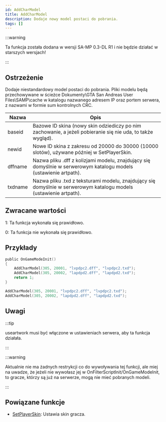```yaml
---
id: AddCharModel
title: AddCharModel
description: Dodaje nowy model postaci do pobrania.
tags: []
---
```


:::warning

Ta funkcja została dodana w wersji SA-MP 0.3-DL R1 i nie będzie działać w starszych wersjach!

:::

## Ostrzeżenie

Dodaje niestandardowy model postaci do pobrania. Pliki modelu będą przechowywane w ścieżce Dokumenty\GTA San Andreas User Files\SAMP\cache w katalogu nazwanego adresem IP oraz portem serwera, z nazwami w formie sum kontrolnych CRC.

| Nazwa   | Opis                                                                                                              |
| ------- | ----------------------------------------------------------------------------------------------------------------- |
| baseid  | Bazowe ID skina (nowy skin odziediczy po nim zachowanie, a jeżeli pobieranie się nie uda, to także wygląd).       |
| newid   | Nowe ID skina z zakresu od 20000 do 30000 (10000 slotów), używane później w SetPlayerSkin.                        |
| dffname | Nazwa pliku .dff z kolizjami modelu, znajdujący się domyślnie w serwerowym katalogu models (ustawienie artpath).  |
| txdname | Nazwa pliku .txd z teksturami modelu, znajdujący się domyślnie w serwerowym katalogu models (ustawienie artpath). |

## Zwracane wartości

1: Ta funkcja wykonała się prawidłowo.

0: Ta funkcja nie wykonała się prawidłowo.

## Przykłady

```c
public OnGameModeInit()
{
    AddCharModel(305, 20001, "lvpdpc2.dff", "lvpdpc2.txd");
    AddCharModel(305, 20002, "lapdpd2.dff", "lapdpd2.txd");
    return 1;
}
```

```c
AddCharModel(305, 20001, "lvpdpc2.dff", "lvpdpc2.txd");
AddCharModel(305, 20002, "lapdpd2.dff", "lapdpd2.txd");
```

## Uwagi

:::tip

useartwork musi być włączone w ustawieniach serwera, aby ta funkcja działała.

:::

:::warning

Aktualnie nie ma żadnych restrykcji co do wywoływania tej funkcji, ale miej na uwadze, że jeżeli nie wywołasz jej w OnFilterScriptInit/OnGameModeInit, to gracze, którzy są już na serwerze, mogą nie mieć pobranych modeli.

:::

## Powiązane funkcje

- [SetPlayerSkin](SetPlayerSkin.md): Ustawia skin gracza.
